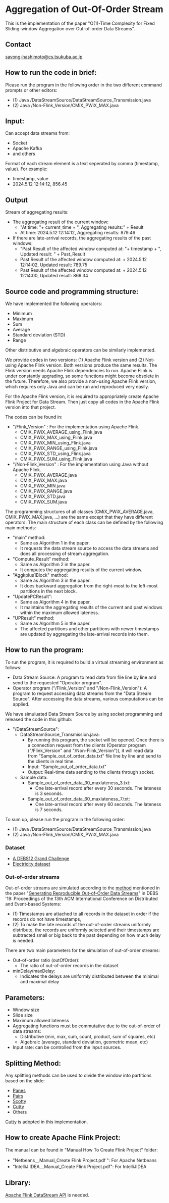 # Aggregation of Out-Of-Order Stream
This is the implementation of the paper "O(1)-Time Complexity for Fixed Sliding-window Aggregation over Out-of-order Data Streams".

## Contact
savong-hashimoto@cs.tsukuba.ac.jp

## How to run the code in brief:
Please run the program in the following order in the two different command prompts or other editors: 
* (1) Java  /DataStreamSource/DataStreamSource_Transmission.java
* (2) Java  /Non-Flink_Version/CMiX_PWiX_MAX.java

## Input:
Can accept data streams from:
* Socket
* Apache Kafka
* and others

Format of each stream element is a text seperated by comma (timestamp, value). For example:
* timestamp, value
* 2024.5.12 12:14:12, 856.45

## Output
Stream of aggregating results:
* The aggregating result of the current window:
  * "At time: "+ current_time + ", Aggregating results:" + Result
  * At time: 2024.5.12 12:14:12, Aggregating results: 879.46
* If there are late-arrival records, the aggregating results of the past windows:
  * "Past Result of the affected window computed at: "+ timestamp + ", Updated result: " + Past_Result
  * Past Result of the affected window computed at: + 2024.5.12 12:14:02, Updated result: 789.75
  * Past Result of the affected window computed at: + 2024.5.12 12:14:00, Updated result: 869.34


## Source code and programming structure:
We have implemented the following operators:
* Minimum
* Maximum
* Sum
* Average
* Standard deviation (STD)
* Range

Other distributive and algebraic operators can be similarly implemented.

We provide codes in two versions: (1) Apache Flink version and (2) Not-using Apache Flink version. Both versions produce the same results. The Flink version needs Apache Flink dependencies to run. Apache Flink is under constantly upgrading, so some functions might become obsolete in the future. Therefore, we also provide a non-using Apache Flink version, which requires only Java and can be run and reproduced very easily.

For the Apache Flink version, it is required to appropriately create Apache Flink Project for Data Stream. Then just copy all codes in the Apache Flink version into that project. 

The codes can be found in:
* "/Flink_Version" : For the implementation using Apache Flink.
  * CMiX_PWiX_AVERAGE_using_Flink.java
  * CMiX_PWiX_MAX_using_Flink.java
  * CMiX_PWiX_MIN_using_Flink.java
  * CMiX_PWiX_RANGE_using_Flink.java
  * CMiX_PWiX_STD_using_Flink.java
  * CMiX_PWiX_SUM_using_Flink.java
* "/Non-Flink_Version" : For the implementation using Java without Apache Flink.
  * CMiX_PWiX_AVERAGE.java
  * CMiX_PWiX_MAX.java
  * CMiX_PWiX_MIN.java
  * CMiX_PWiX_RANGE.java
  * CMiX_PWiX_STD.java
  * CMiX_PWiX_SUM.java

The programming structures of all classes (CMiX_PWiX_AVERAGE.java, CMiX_PWiX_MAX.java, ...) are the same except that they have different operators. The main structure of each class can be defined by the following main methods:
* "main" method:
  * Same as Algorithm 1 in the paper.
  * It requests the data stream source to access the data streams and does all processing of stream aggregation.
* "Compute_Result" method:
  * Same as Algorithm 2 in the paper.
  * It computes the aggregating results of the current window.
* "Aggkplus1Block" method:
  * Same as Algorithm 3 in the paper.
  * It does backward aggregation from the right-most to the left-most partitions in the next block.
* "UpdatePCResult":
  * Same as Algorithm 4 in the paper.
  * It maintains the aggregating results of the current and past windows within the maximum allowed lateness.
* "UPResult" method:
  * Same as Algorithm 5 in the paper.
  * The affected partitions and other partitions with newer timestamps are updated by aggregating the late-arrival records into them.
 

## How to run the program: 
To run the program, it is required to build a virtual streaming environment as follows:
* Data Stream Source: A program to read data from file line by line and send to the requested "Operator program".
* Operator program ("/Flink_Version" and "/Non-Flink_Version"): A program to request accessing data streams from the "Data Stream Source". After accessing the data streams, various computations can be applied.

We have simuluated Data Stream Source by using socket programming and released the code in this github:
* "/DataStreamSource":
  * DataStreamSource_Transmission.java: 
    * By running this program, the socket will be opened. Once there is a connection request from the clients (Operator program ("/Flink_Version" and "/Non-Flink_Version")), it will read data from "Sample_out_of_order_data.txt" file line by line and send to the clients in real time.
    * Input: "Sample_out_of_order_data.txt"
    * Output: Real-time data sending to the clients through socket.
  * Sample data:
    * Sample_out_of_order_data_30_maxlateness_3.txt:
      * One late-arrival record after every 30 seconds. The lateness is 3 seconds.
    * Sample_out_of_order_data_60_maxlateness_7.txt:
      * One late-arrival record after every 60 seconds. The lateness is 7 seconds. 

To sum up, please run the program in the following order: 
* (1) Java  /DataStreamSource/DataStreamSource_Transmission.java
* (2) Java  /Non-Flink_Version/CMiX_PWiX_MAX.java

  
  
### Dataset
* [A DEBS12 Grand Challenge](https://debs.org/grand-challenges/2012/)
* [Electricity dataset](https://paperswithcode.com/dataset/electricity)

### Out-of-order streams
Out-of-order streams are simulated according to the [method](https://github.com/TU-Berlin-DIMA/out-of-order-datagenerator) mentioned in the paper "[Generating Reproducible Out-of-Order Data Streams](https://dl.acm.org/doi/10.1145/3328905.3332511)" in DEBS '19: Proceedings of the 13th ACM International Conference on Distributed and Event-based Systems:  

* (1) Timestamps are attached to all records in the dataset in order if the records do not have timestamps,
* (2) To make the late records of the out-of-order streams uniformly distribute, the records are uniformly selected and their timestamps are subtracted small or big back to the past depending on how much delay is needed.

There are two main parameters for the simulation of out-of-order streams:
* Out-of-order ratio (outOfOrder):
  * The ratio of out-of-order records in the dataset
* minDelay/maxDelay:
  * Indicates the delays are uniformly distributed between the minimal and maximal delay



## Parameters:
* Window size
* Slide size
* Maximum allowed lateness
* Aggregating functions must be commutative due to the out-of-order of data streams:
  * Distributive (min, max, sum, count, product, sum of squares, etc)
  * Algebraic (average, standard deviation, geometric mean, etc)
* Input rate: can be controlled from the input sources.

## Splitting Method:
Any splitting methods can be used to divide the window into partitions based on the slide:
* [Panes](https://dl.acm.org/doi/10.1145/1058150.1058158)
* [Pairs](https://dl.acm.org/doi/10.1145/1142473.1142543)
* [Scotty](https://dl.acm.org/doi/10.1145/3433675)
* [Cutty](https://dl.acm.org/doi/abs/10.1145/2983323.2983807)
* Others

[Cutty](https://dl.acm.org/doi/abs/10.1145/2983323.2983807) is adopted in this implementation.

## How to create Apache Flink Project:
The manual can be found in "Manual How To Create Flink Project" folder:
* "Netbeans＿Manual_Create Flink Project.pdf
": For Apache Netbeans
* "IntelliJ IDEA＿Manual_Create Flink Project.pdf": For IntelliJIDEA

## Library:
[Apache Flink DataStream API](https://flink.apache.org/) is needed.
